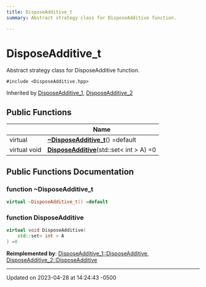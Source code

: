 ```yaml
---
title: DisposeAdditive_t
summary: Abstract strategy class for DisposeAdditive function. 

---
```


# DisposeAdditive_t


Abstract strategy class for DisposeAdditive function. 


`#include <DisposeAdditive.hpp>`

Inherited by [DisposeAdditive_1](Classes/class_dispose_additive__1.md), [DisposeAdditive_2](Classes/class_dispose_additive__2.md)

## Public Functions

|                | Name           |
| -------------- | -------------- |
| virtual | **[~DisposeAdditive_t](Classes/class_dispose_additive__t.md#function-~disposeadditive-t)**() =default |
| virtual void | **[DisposeAdditive](Classes/class_dispose_additive__t.md#function-disposeadditive)**(std::set< int > A) =0 |

## Public Functions Documentation

### function ~DisposeAdditive_t

```cpp
virtual ~DisposeAdditive_t() =default
```


### function DisposeAdditive

```cpp
virtual void DisposeAdditive(
    std::set< int > A
) =0
```


**Reimplemented by**: [DisposeAdditive_1::DisposeAdditive](Classes/class_dispose_additive__1.md#function-disposeadditive), [DisposeAdditive_2::DisposeAdditive](Classes/class_dispose_additive__2.md#function-disposeadditive)


-------------------------------

Updated on 2023-04-28 at 14:24:43 -0500